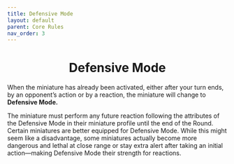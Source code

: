 ```yaml
---
title: Defensive Mode
layout: default
parent: Core Rules
nav_order: 3
---
```

<link rel="stylesheet" href="style.css">
<h1 style="text-align: center;"> Defensive Mode</h1>

When the miniature has already been activated, either after your turn ends, by an opponent’s action or by a reaction, the miniature will change to **Defensive Mode.**

The miniature must perform any future reaction following the attributes of the Defensive Mode in their miniature profile until the end of the Round.
Certain miniatures are better equipped for Defensive Mode. While this might seem like a disadvantage, some miniatures actually become more dangerous and lethal at close range or stay extra alert after taking an initial action—making Defensive Mode their strength for reactions.


